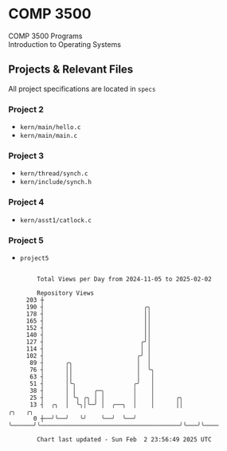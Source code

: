 # COMP 3500
COMP 3500 Programs  
Introduction to Operating Systems  
## Projects & Relevant Files
All project specifications are located in `specs`
### Project 2
- `kern/main/hello.c`
- `kern/main/main.c`
### Project 3
- `kern/thread/synch.c`
- `kern/include/synch.h`
### Project 4
- `kern/asst1/catlock.c`
### Project 5
- `project5`

```

        Total Views per Day from 2024-11-05 to 2025-02-02

        Repository Views
     203 ┼
     190 ┤                            ╭╮
     178 ┤                            ││
     165 ┤                            ││
     152 ┤                            ││
     140 ┤                            ││
     127 ┤                           ╭╯│
     114 ┤                           │ │
     102 ┤                          ╭╯ │
      89 ┤      ╭╮                  │  │
      76 ┤      ││                  │  ╰╮
      63 ┤      ││                  │   │
      51 ┤      │╰╮                ╭╯   │
      38 ┤      │ │     ╭─╮        │    │
      25 ┤      │ ╰╮ ╭╮ │ │        │    │      ╭╮
      13 ┤  ╭╮  │  ╰╮│╰─╯ │  ╭──╮  │    │      ││                                       ╭╮   ╭╮
       0 ┼──╯╰──╯   ╰╯    ╰──╯  ╰──╯    ╰──────╯╰───────────────────────────────────────╯╰───╯╰────

        Chart last updated - Sun Feb  2 23:56:49 2025 UTC
        
```
